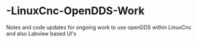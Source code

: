 # -LinuxCnc-OpenDDS-Work
Notes and code updates for ongoing work to use openDDS within LinuxCnc and also Labview based UI's
